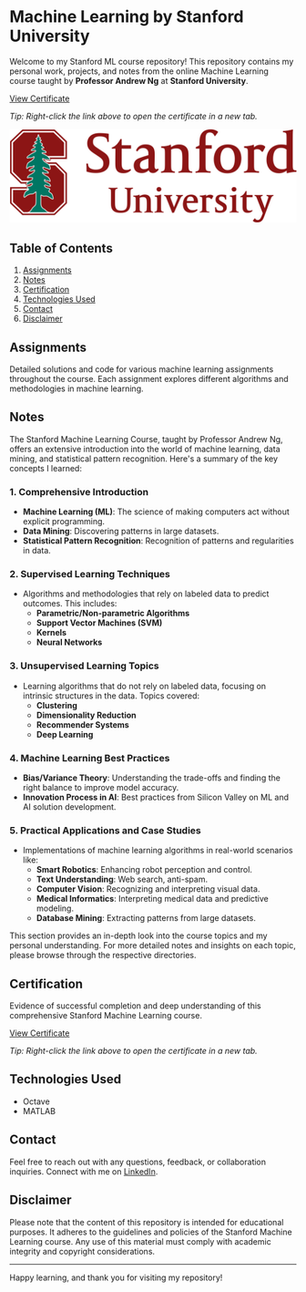 # Machine Learning by Stanford University

Welcome to my Stanford ML course repository! This repository contains my personal work, projects, and notes from the online Machine Learning course taught by **Professor Andrew Ng** at **Stanford University**.


[View Certificate](https://github.com/DilrajS/Stanford-ML-Course/raw/main/Certification/Stanford%20Course%20Certificate%20-%20Dilraj%20Sandhu.pdf)

*Tip: Right-click the link above to open the certificate in a new tab.*

![Machine Learning Banner](Images/SU_Logo.png)

## Table of Contents

1. [Assignments](#assignments)
2. [Notes](#notes)
3. [Certification](#certification)
4. [Technologies Used](#technologies-used)
5. [Contact](#contact)
6. [Disclaimer](#disclaimer)

## Assignments

Detailed solutions and code for various machine learning assignments throughout the course. Each assignment explores different algorithms and methodologies in machine learning.

## Notes

The Stanford Machine Learning Course, taught by Professor Andrew Ng, offers an extensive introduction into the world of machine learning, data mining, and statistical pattern recognition. Here's a summary of the key concepts I learned:

### 1. **Comprehensive Introduction** 
   - **Machine Learning (ML)**: The science of making computers act without explicit programming. 
   - **Data Mining**: Discovering patterns in large datasets.
   - **Statistical Pattern Recognition**: Recognition of patterns and regularities in data.

### 2. **Supervised Learning Techniques**
   - Algorithms and methodologies that rely on labeled data to predict outcomes. This includes:
     - **Parametric/Non-parametric Algorithms**
     - **Support Vector Machines (SVM)**
     - **Kernels**
     - **Neural Networks**

### 3. **Unsupervised Learning Topics**
   - Learning algorithms that do not rely on labeled data, focusing on intrinsic structures in the data. Topics covered:
     - **Clustering**
     - **Dimensionality Reduction**
     - **Recommender Systems**
     - **Deep Learning**

### 4. **Machine Learning Best Practices**
   - **Bias/Variance Theory**: Understanding the trade-offs and finding the right balance to improve model accuracy.
   - **Innovation Process in AI**: Best practices from Silicon Valley on ML and AI solution development.

### 5. **Practical Applications and Case Studies**
   - Implementations of machine learning algorithms in real-world scenarios like:
     - **Smart Robotics**: Enhancing robot perception and control.
     - **Text Understanding**: Web search, anti-spam.
     - **Computer Vision**: Recognizing and interpreting visual data.
     - **Medical Informatics**: Interpreting medical data and predictive modeling.
     - **Database Mining**: Extracting patterns from large datasets.

This section provides an in-depth look into the course topics and my personal understanding. For more detailed notes and insights on each topic, please browse through the respective directories.

## Certification

Evidence of successful completion and deep understanding of this comprehensive Stanford Machine Learning course.

[View Certificate](https://github.com/DilrajS/Stanford-ML-Course/raw/main/Certification/Stanford%20Course%20Certificate%20-%20Dilraj%20Sandhu.pdf)

*Tip: Right-click the link above to open the certificate in a new tab.*

## Technologies Used

- Octave
- MATLAB

## Contact

Feel free to reach out with any questions, feedback, or collaboration inquiries. Connect with me on [LinkedIn](https://www.linkedin.com/in/dilrajsandhu/).

## Disclaimer

Please note that the content of this repository is intended for educational purposes. It adheres to the guidelines and policies of the Stanford Machine Learning course. Any use of this material must comply with academic integrity and copyright considerations.

---

Happy learning, and thank you for visiting my repository!
